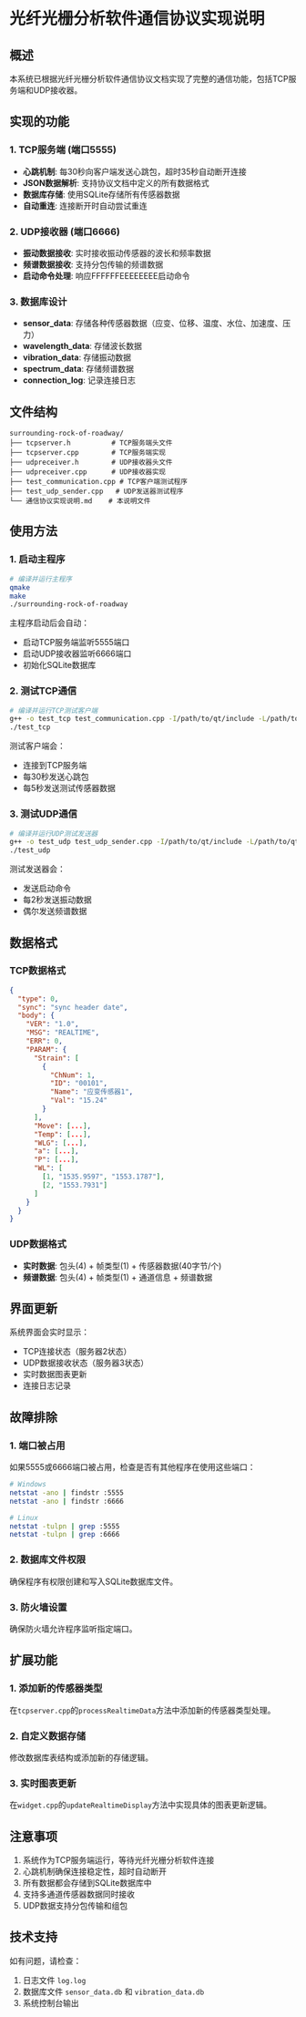 # 光纤光栅分析软件通信协议实现说明

## 概述

本系统已根据光纤光栅分析软件通信协议文档实现了完整的通信功能，包括TCP服务端和UDP接收器。

## 实现的功能

### 1. TCP服务端 (端口5555)
- **心跳机制**: 每30秒向客户端发送心跳包，超时35秒自动断开连接
- **JSON数据解析**: 支持协议文档中定义的所有数据格式
- **数据库存储**: 使用SQLite存储所有传感器数据
- **自动重连**: 连接断开时自动尝试重连

### 2. UDP接收器 (端口6666)
- **振动数据接收**: 实时接收振动传感器的波长和频率数据
- **频谱数据接收**: 支持分包传输的频谱数据
- **启动命令处理**: 响应FFFFFFEEEEEEEE启动命令

### 3. 数据库设计
- **sensor_data**: 存储各种传感器数据（应变、位移、温度、水位、加速度、压力）
- **wavelength_data**: 存储波长数据
- **vibration_data**: 存储振动数据
- **spectrum_data**: 存储频谱数据
- **connection_log**: 记录连接日志

## 文件结构

```
surrounding-rock-of-roadway/
├── tcpserver.h          # TCP服务端头文件
├── tcpserver.cpp        # TCP服务端实现
├── udpreceiver.h        # UDP接收器头文件
├── udpreceiver.cpp      # UDP接收器实现
├── test_communication.cpp # TCP客户端测试程序
├── test_udp_sender.cpp   # UDP发送器测试程序
└── 通信协议实现说明.md    # 本说明文件
```

## 使用方法

### 1. 启动主程序
```bash
# 编译并运行主程序
qmake
make
./surrounding-rock-of-roadway
```

主程序启动后会自动：
- 启动TCP服务端监听5555端口
- 启动UDP接收器监听6666端口
- 初始化SQLite数据库

### 2. 测试TCP通信
```bash
# 编译并运行TCP测试客户端
g++ -o test_tcp test_communication.cpp -I/path/to/qt/include -L/path/to/qt/lib -lQt6Core -lQt6Network
./test_tcp
```

测试客户端会：
- 连接到TCP服务端
- 每30秒发送心跳包
- 每5秒发送测试传感器数据

### 3. 测试UDP通信
```bash
# 编译并运行UDP测试发送器
g++ -o test_udp test_udp_sender.cpp -I/path/to/qt/include -L/path/to/qt/lib -lQt6Core -lQt6Network
./test_udp
```

测试发送器会：
- 发送启动命令
- 每2秒发送振动数据
- 偶尔发送频谱数据

## 数据格式

### TCP数据格式
```json
{
  "type": 0,
  "sync": "sync header date",
  "body": {
    "VER": "1.0",
    "MSG": "REALTIME",
    "ERR": 0,
    "PARAM": {
      "Strain": [
        {
          "ChNum": 1,
          "ID": "00101",
          "Name": "应变传感器1",
          "Val": "15.24"
        }
      ],
      "Move": [...],
      "Temp": [...],
      "WLG": [...],
      "a": [...],
      "P": [...],
      "WL": [
        [1, "1535.9597", "1553.1787"],
        [2, "1553.7931"]
      ]
    }
  }
}
```

### UDP数据格式
- **实时数据**: 包头(4) + 帧类型(1) + 传感器数据(40字节/个)
- **频谱数据**: 包头(4) + 帧类型(1) + 通道信息 + 频谱数据

## 界面更新

系统界面会实时显示：
- TCP连接状态（服务器2状态）
- UDP数据接收状态（服务器3状态）
- 实时数据图表更新
- 连接日志记录

## 故障排除

### 1. 端口被占用
如果5555或6666端口被占用，检查是否有其他程序在使用这些端口：
```bash
# Windows
netstat -ano | findstr :5555
netstat -ano | findstr :6666

# Linux
netstat -tulpn | grep :5555
netstat -tulpn | grep :6666
```

### 2. 数据库文件权限
确保程序有权限创建和写入SQLite数据库文件。

### 3. 防火墙设置
确保防火墙允许程序监听指定端口。

## 扩展功能

### 1. 添加新的传感器类型
在`tcpserver.cpp`的`processRealtimeData`方法中添加新的传感器类型处理。

### 2. 自定义数据存储
修改数据库表结构或添加新的存储逻辑。

### 3. 实时图表更新
在`widget.cpp`的`updateRealtimeDisplay`方法中实现具体的图表更新逻辑。

## 注意事项

1. 系统作为TCP服务端运行，等待光纤光栅分析软件连接
2. 心跳机制确保连接稳定性，超时自动断开
3. 所有数据都会存储到SQLite数据库中
4. 支持多通道传感器数据同时接收
5. UDP数据支持分包传输和组包

## 技术支持

如有问题，请检查：
1. 日志文件 `log.log`
2. 数据库文件 `sensor_data.db` 和 `vibration_data.db`
3. 系统控制台输出
